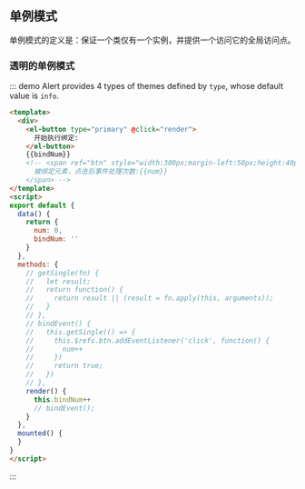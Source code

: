 ## 单例模式

单例模式的定义是：保证一个类仅有一个实例，并提供一个访问它的全局访问点。

### 透明的单例模式

::: demo Alert provides 4 types of themes defined by `type`, whose default value is `info`.

```html
<template>
  <div>
    <el-button type="primary" @click="render">
      开始执行绑定:
    </el-button>
    {{bindNum}}
    <!-- <span ref="btn" style="width:300px;margin-left:50px;height:40px;background:#f00;color:#fff;text-align:center;line-height:40px;display:inline-block">
      被绑定元素，点击后事件处理次数:{{num}}
    </span> -->
</template>
<script>
export default {
  data() {
    return {
      num: 0,
      bindNum: ''
    }
  },
  methods: {
    // getSingle(fn) {
    //   let result;
    //   return function() {
    //     return result || (result = fn.apply(this, arguments));
    //   }
    // },
    // bindEvent() {
    //   this.getSingle(() => {
    //     this.$refs.btn.addEventListener('click', function() {
    //       num++
    //     })
    //     return true;
    //   })
    // },
    render() {
      this.bindNum++
      // bindEvent();
    }
  },
  mounted() {
  }
}
</script>
```

:::

<style>
.demo-box .el-alert {
  margin: 20px 0 0;
}

.demo-box .el-alert:first-child {
  margin: 0;
  color: #000;
}
</style>
